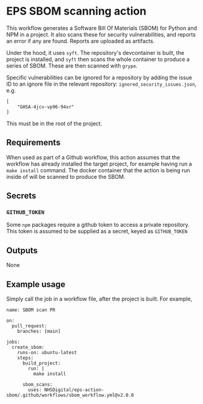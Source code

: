 # EPS SBOM scanning action

This workflow generates a Software Bill Of Materials (SBOM) for Python and NPM in a project. It also scans these for security vulnerabilities, and reports an error if any are found. Reports are uploaded as artifacts.

Under the hood, it uses `syft`. The repository's devcontainer is built, the project is installed, and `syft` then scans the whole container to produce a series of SBOM. These are then scanned with `grype`.

Specific vulnerabilities can be ignored for a repository by adding the issue ID to an ignore file in the relevant repository: `ignored_security_issues.json`, e.g.
```
[
	"GHSA-4jcv-vp96-94xr"
]
```

This must be in the root of the project.

## Requirements

When used as part of a Github workflow, this action assumes that the workflow has already installed the target project, for example having run a `make install` command. The docker container that the action is being run inside of will be scanned to produce the SBOM.

## Secrets

### `GITHUB_TOKEN`

Some `npm` packages require a github token to access a private repository. This token is assumed to be supplied as a secret, keyed as `GITHUB_TOKEN`

## Outputs

None

## Example usage

Simply call the job in a workflow file, after the project is built. For example,

```
name: SBOM scan PR

on:
  pull_request:
    branches: [main]

jobs:
  create_sbom:
    runs-on: ubuntu-latest
    steps:
      build_project:
        run: |
          make install 

      sbom_scans:
        uses: NHSDigital/eps-action-sbom/.github/workflows/sbom_workflow.yml@v2.0.0
```
